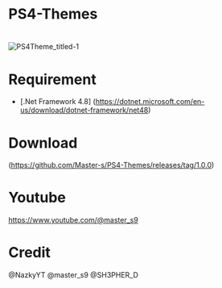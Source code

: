 # PS4-Themes
# 


![PS4Theme_titled-1](https://github.com/user-attachments/assets/15cb6224-9ff1-49ee-ae12-c65b4500e740)







# Requirement
- [.Net Framework 4.8]
(https://dotnet.microsoft.com/en-us/download/dotnet-framework/net48)


# Download
(https://github.com/Master-s/PS4-Themes/releases/tag/1.0.0)

# Youtube
https://www.youtube.com/@master_s9


# Credit
@NazkyYT
@master_s9
@SH3PHER_D
